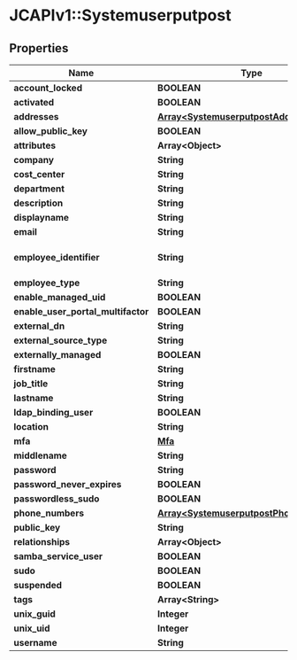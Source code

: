 # JCAPIv1::Systemuserputpost

## Properties
Name | Type | Description | Notes
------------ | ------------- | ------------- | -------------
**account_locked** | **BOOLEAN** |  | [optional] 
**activated** | **BOOLEAN** |  | [optional] 
**addresses** | [**Array&lt;SystemuserputpostAddresses&gt;**](SystemuserputpostAddresses.md) |  | [optional] 
**allow_public_key** | **BOOLEAN** |  | [optional] 
**attributes** | **Array&lt;Object&gt;** |  | [optional] 
**company** | **String** |  | [optional] 
**cost_center** | **String** |  | [optional] 
**department** | **String** |  | [optional] 
**description** | **String** |  | [optional] 
**displayname** | **String** |  | [optional] 
**email** | **String** |  | 
**employee_identifier** | **String** | Must be unique per user.  | [optional] 
**employee_type** | **String** |  | [optional] 
**enable_managed_uid** | **BOOLEAN** |  | [optional] 
**enable_user_portal_multifactor** | **BOOLEAN** |  | [optional] 
**external_dn** | **String** |  | [optional] 
**external_source_type** | **String** |  | [optional] 
**externally_managed** | **BOOLEAN** |  | [optional] 
**firstname** | **String** |  | [optional] 
**job_title** | **String** |  | [optional] 
**lastname** | **String** |  | [optional] 
**ldap_binding_user** | **BOOLEAN** |  | [optional] 
**location** | **String** |  | [optional] 
**mfa** | [**Mfa**](Mfa.md) |  | [optional] 
**middlename** | **String** |  | [optional] 
**password** | **String** |  | [optional] 
**password_never_expires** | **BOOLEAN** |  | [optional] 
**passwordless_sudo** | **BOOLEAN** |  | [optional] 
**phone_numbers** | [**Array&lt;SystemuserputpostPhoneNumbers&gt;**](SystemuserputpostPhoneNumbers.md) |  | [optional] 
**public_key** | **String** |  | [optional] 
**relationships** | **Array&lt;Object&gt;** |  | [optional] 
**samba_service_user** | **BOOLEAN** |  | [optional] 
**sudo** | **BOOLEAN** |  | [optional] 
**suspended** | **BOOLEAN** |  | [optional] 
**tags** | **Array&lt;String&gt;** |  | [optional] 
**unix_guid** | **Integer** |  | [optional] 
**unix_uid** | **Integer** |  | [optional] 
**username** | **String** |  | 


